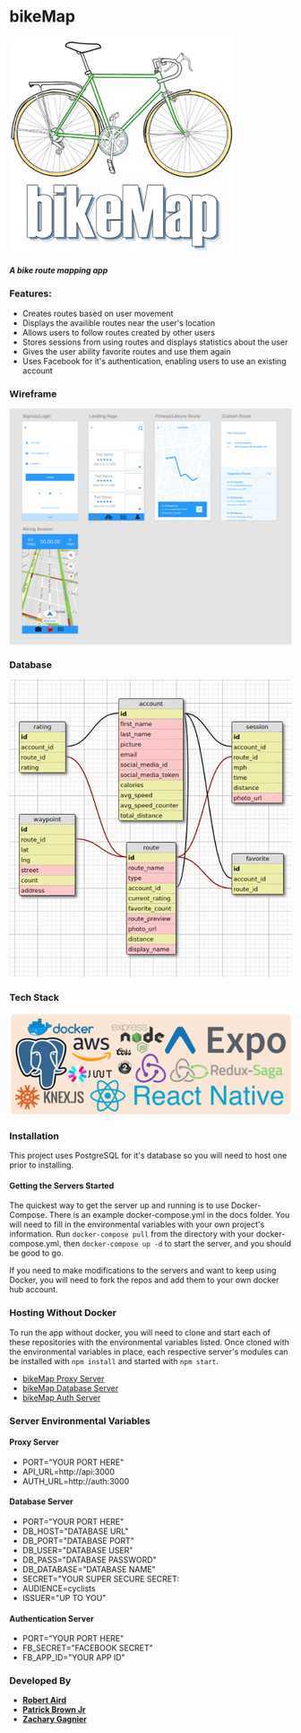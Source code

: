 # __bikeMap__

<img src="thesis-client/src/assets/images/bikemap_logo.png" style="width: 400px;"/>

##### *A bike route mapping app*

### Features:
* Creates routes based on user movement
* Displays the availible routes near the user's location
* Allows users to follow routes created by other users
* Stores sessions from using routes and displays statistics about the user
* Gives the user ability favorite routes and use them again
* Uses Facebook for it's authentication, enabling users to use an existing account
<!-- #### Live example
expo:  -->
### __Wireframe__
![alt text](./docs/wireframe.png "Wireframe")

### __Database__
![alt text](./docs/image.png "Database Schema")

### __Tech Stack__
![alt text](./docs/techstack.png "Tech Stack")

### __Installation__

This project uses PostgreSQL for it's database so you will need to host one prior to installing. 

#### Getting the Servers Started
The quickest way to get the server up and running is to use Docker-Compose. There is an example docker-compose.yml in the docs folder. You will need to fill in the environmental variables with your own project's information. Run `docker-compose pull` from the directory with your docker-compose.yml, then `docker-compose up -d` to start the server, and you should be good to go.

If you need to make modifications to the servers and want to keep using Docker, you will need to fork the repos and add them to your own docker hub account. 
### Hosting Without Docker
To run the app without docker, you will need to clone and start each of these repositories with the environmental variables listed. Once cloned with the environmental variables in place, each respective server's modules can be installed with `npm install` and started with `npm start`.

* [bikeMap Proxy Server](https://github.com/honeybadgerhackers/bikeMap-Proxy)
* [bikeMap Database Server](https://github.com/honeybadgerhackers/bikeMap-DBServer)
* [bikeMap Auth Server](https://github.com/honeybadgerhackers/bikeMap-AuthServer)

### Server Environmental Variables

#### Proxy Server
  - PORT="YOUR PORT HERE"
  - API_URL=http://api:3000
  - AUTH_URL=http://auth:3000

#### Database Server
  - PORT="YOUR PORT HERE"
  - DB_HOST="DATABASE URL"
  - DB_PORT="DATABASE PORT"
  - DB_USER="DATABASE USER"
  - DB_PASS="DATABASE PASSWORD"
  - DB_DATABASE="DATABASE NAME"
  - SECRET="YOUR SUPER SECURE SECRET:
  - AUDIENCE=cyclists
  - ISSUER="UP TO YOU"

#### Authentication Server
  - PORT="YOUR PORT HERE"
  - FB_SECRET="FACEBOOK SECRET"
  - FB_APP_ID="YOUR APP ID"

### __Developed By__

* [**Robert Aird**](https://github.com/robertaird)
* [**Patrick Brown Jr**](https://github.com/PJ-26)
* [**Zachary Gagnier**](https://github.com/Zacharygagnier)